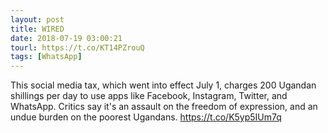 ```yaml
---
layout: post
title: WIRED
date: 2018-07-19 03:00:21
tourl: https://t.co/KT14PZrouQ
tags: [WhatsApp]
---
```

This social media tax, which went into effect July 1, charges 200 Ugandan shillings per day to use apps like Facebook, Instagram, Twitter, and WhatsApp. Critics say it's an assault on the freedom of expression, and an undue burden on the poorest Ugandans. https://t.co/K5yp5IUm7q